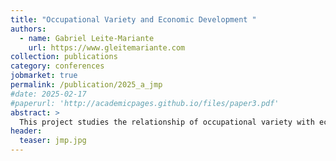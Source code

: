 ```yaml
---
title: "Occupational Variety and Economic Development "
authors:
  - name: Gabriel Leite-Mariante
    url: https://www.gleitemariante.com
collection: publications
category: conferences
jobmarket: true
permalink: /publication/2025_a_jmp
#date: 2025-02-17
#paperurl: 'http://academicpages.github.io/files/paper3.pdf'
abstract: >
  This project studies the relationship of occupational variety with economic growth. Using various data sources, we document a robust empirical pattern linking the two variables across countries, over time and within a large emerging economy: Brazil. Workers in the poorest places typically chose between a handful of job types while rich economies offer a large variety of specialised occupations. This appears to be an under-appreciated aspect of structural transformation. In ongoing theoretical and empirical work, we try to explain the mechanisms underlying this pattern. We aim to answer two questions. How do new occupations emerge as economies grow? And can an increase in occupational variety itself lead to further productivity gains? Focusing for now on the second question, a preliminary model shows how occupations can allow horizontally heterogenous workers to exploit comparative advantage across tasks. More occupations allow a better match between workers' task-specific productivity and the tasks provided by the occupation which they chose, thus increasing labour productivity.  
header:
  teaser: jmp.jpg
---
```


